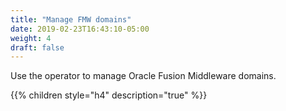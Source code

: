 ```yaml
---
title: "Manage FMW domains"
date: 2019-02-23T16:43:10-05:00
weight: 4
draft: false
---
```

Use the operator to manage Oracle Fusion Middleware domains.

{{% children style="h4" description="true" %}}
